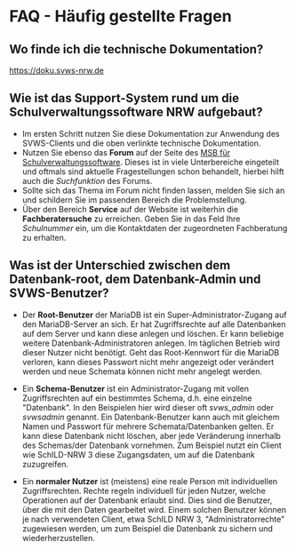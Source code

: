 # FAQ - Häufig gestellte Fragen

## Wo finde ich die technische Dokumentation?

https://doku.svws-nrw.de

## Wie ist das Support-System rund um die Schulverwaltungssoftware NRW aufgebaut?

* Im ersten Schritt nutzen Sie diese Dokumentation zur Anwendung des SVWS-Clients und die oben verlinkte technische Dokumentation.
* Nutzen Sie ebenso das **Forum** auf der Seite des [MSB für Schulverwaltungssoftware](https://svws.nrw.de). Dieses ist in viele Unterbereiche eingeteilt und oftmals sind aktuelle Fragestellungen schon behandelt, hierbei hilft auch die *Suchfunktion* des Forums.
* Sollte sich das Thema im Forum nicht finden lassen, melden Sie sich an und schildern Sie im passenden Bereich die Problemstellung.
* Über den Bereich **Service** auf der Website ist weiterhin die **Fachberatersuche** zu erreichen. Geben Sie in das Feld Ihre *Schulnummer* ein, um die Kontaktdaten der zugeordneten Fachberatung zu erhalten.

## Was ist der Unterschied zwischen dem Datenbank-root, dem Datenbank-Admin und SVWS-Benutzer?

* Der **Root-Benutzer** der MariaDB ist ein Super-Administrator-Zugang auf den MariaDB-Server an sich. Er hat Zugriffsrechte auf alle Datenbanken auf dem Server und kann diese anlegen und löschen. Er kann beliebige weitere Datenbank-Administratoren anlegen. Im täglichen Betrieb wird dieser Nutzer nicht benötigt. Geht das Root-Kennwort für die MariaDB verloren, kann dieses Passwort nicht mehr angezeigt oder verändert werden und neue Schemata können nicht mehr angelegt werden.

* Ein **Schema-Benutzer** ist ein Administrator-Zugang mit vollen Zugriffsrechten auf ein bestimmtes Schema, d.h. eine einzelne "Datenbank". In den Beispielen hier wird dieser oft *svws_admin* oder *svwsadmin* genannt. Ein Datenbank-Benutzer kann auch mit gleichem Namen und Passwort für mehrere Schemata/Datenbanken gelten. Er kann diese Datenbank nicht löschen, aber jede Veränderung innerhalb des Schemas/der Datenbank vornehmen. Zum Beispiel nutzt ein Client wie SchILD-NRW 3 diese Zugangsdaten, um auf die Datenbank zuzugreifen.

* Ein **normaler Nutzer** ist (meistens) eine reale Person mit individuellen Zugriffsrechten. Rechte regeln individuell für jeden Nutzer, welche Operationen auf der Datenbank erlaubt sind. Dies sind die Benutzer, über die mit den Daten gearbeitet wird. Einem solchen Benutzer können je nach verwendeten Client, etwa SchILD NRW 3, "Administratorrechte" zugewiesen werden, um zum Beispiel die Datenbank zu sichern und wiederherzustellen. 